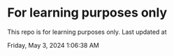 # For learning purposes only
This repo is for learning purposes only.
Last updated at

Friday, May 3, 2024 1:06:38 AM


